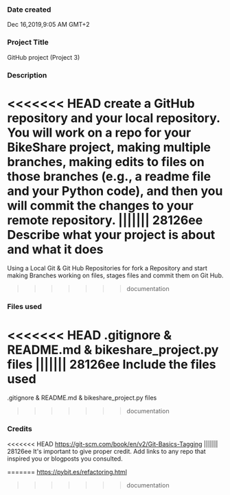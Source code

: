 ### Date created
Dec 16,2019,9:05 AM GMT+2

### Project Title
GitHub project (Project 3)

### Description
<<<<<<< HEAD
create a GitHub repository and your local repository. You will work on a repo for your BikeShare project, making multiple branches, making edits to files on those branches (e.g., a readme file and your Python code), and then you will commit the changes to your remote repository.
||||||| 28126ee
Describe what your project is about and what it does
=======
Using a Local Git & Git Hub Repositories for fork a Repository and start making Branches working on files, stages files and commit them on Git Hub.
>>>>>>> documentation

### Files used
<<<<<<< HEAD
.gitignore & README.md & bikeshare_project.py files
||||||| 28126ee
Include the files used
=======
.gitignore & README.md & bikeshare_project.py files 
>>>>>>> documentation

### Credits
<<<<<<< HEAD
https://git-scm.com/book/en/v2/Git-Basics-Tagging
||||||| 28126ee
It's important to give proper credit. Add links to any repo that inspired you or blogposts you consulted.

=======
https://pybit.es/refactoring.html

>>>>>>> documentation

